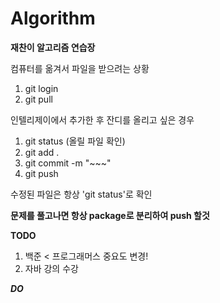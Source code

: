 # Algorithm

**재찬이 알고리즘 연습장**

컴퓨터를 옮겨서 파일을 받으려는 상황 
1. git login 
2. git pull

인텔리제이에서 추가한 후 잔디를 올리고 싶은 경우
1. git status (올릴 파일 확인)
2. git add .
3. git commit -m "~~~"
4. git push

수정된 파일은 항상 'git status'로 확인

**문제를 풀고나면 항상 package로 분리하여 push 할것**

**TODO**
1. 백준 < 프로그래머스 중요도 변경!
2. 자바 강의 수강

***DO***